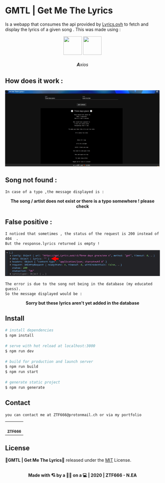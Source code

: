 # GMTL | Get Me The Lyrics

Is a webapp that consumes the api provided by [Lyrics.ovh](https://lyricsovh.docs.apiary.io) to fetch and display the lyrics of a given song .
This was made using :

<div align="center">
<img src="https://external-content.duckduckgo.com/iu/?u=https%3A%2F%2Fseeklogo.com%2Fimages%2FV%2Fvuetify-logo-3BCF73C928-seeklogo.com.png&f=1&nofb=1"  width='60' height='60'>
<img src="https://external-content.duckduckgo.com/iu/?u=https%3A%2F%2Fvirtualcast.jp%2Fblog%2Fwp-content%2Fuploads%2F2019%2F04%2Fnuxtjs-logo.png&f=1&nofb=1"  width='60' height='60'>
<h6><strong>A</strong>xios</h6>
</div>

## How does it work :

<div align="center">
<img src="/assets/Lyrics.gif" >
</div>

## Song not found :

```
In case of a typo ,the message displayed is :
```

<div align="center">
<strong><p>The song / artist does not exist or there is a typo somewhere ! please check</p> </strong>
</div>

## False positive :

```
I noticed that sometimes , the status of the request is 200 instead of 404  .
But the response.lyrics returned is empty !
```

<div align="center">
<img src="/assets/falsepositive.png" >
</div>

```
The error is due to the song not being in the database (my educated guess).
So the message displayed would be :
```

<div align="center">
<strong><p>Sorry but these lyrics aren't yet added in the database</p> </strong>
</div>

## Install

```bash
# install dependencies
$ npm install

# serve with hot reload at localhost:3000
$ npm run dev

# build for production and launch server
$ npm run build
$ npm run start

# generate static project
$ npm run generate
```

## Contact

```
you can contact me at ZTF666@protonmail.ch or via my portfolio

```

<div align="center">

<table>
  <tr>
    <td align="center"><a href="https://ztfportfolio.web.app/" target='_blank'><img src="https://avatars1.githubusercontent.com/u/32502988?v=4" width="100px;" alt=""/><br /><sub><b>ZTF666</b></sub></a></td>
  </tr>
</table>

</div>

## License

**💎GMTL | Get Me The Lyrics💎** released under the [MIT](LICENSE) License.
<br><br>

<div align="center">
<strong><p>Made with 💘 by a 👨‍💻 on a 💻 | 2020 | ZTF666 - N.EA</p> </strong>
</div>
